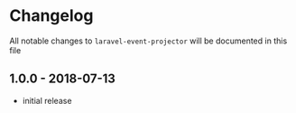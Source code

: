 # Changelog

All notable changes to `laravel-event-projector` will be documented in this file

## 1.0.0 - 2018-07-13

- initial release
